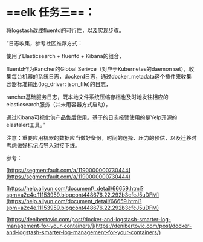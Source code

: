 # ==elk 任务三==：

将logstash改成fluentd的可行性，以及实现步骤。



“日志收集，参考社区推荐方式：

使用了Elasticsearch + fluentd + Kibana的组合，

fluentd作为Rancher的Global Serivce（对应于Kubernetes的daemon set），收集每台机器的系统日志，dockerd日志，通过docker\_metadata这个插件来收集容器标准输出\(log\_driver: json\_file\)的日志，

rancher基础服务日志，既本地文件系统压缩存档也及时地发往相应的elasticsearch服务（并未用容器方式启动），

通过Kibana可视化供产品售后使用。基于的日志报警使用的是Yelp开源的elastalert工具。”

注意：重要应用机器的数据应当做好备份，时间的选择、压力的预估，以及迁移时考虑做好标记点导入对接下线。

参考：

[https://segmentfault.com/a/1190000000730444](https://segmentfault.com/a/1190000000730444)

[https://help.aliyun.com/document\_detail/66659.html?spm=a2c4e.11153959.blogcont448676.22.292b3cfcJ5uDFM](https://help.aliyun.com/document_detail/66659.html?spm=a2c4e.11153959.blogcont448676.22.292b3cfcJ5uDFM)

[https://denibertovic.com/post/docker-and-logstash-smarter-log-management-for-your-containers/](https://denibertovic.com/post/docker-and-logstash-smarter-log-management-for-your-containers/)

